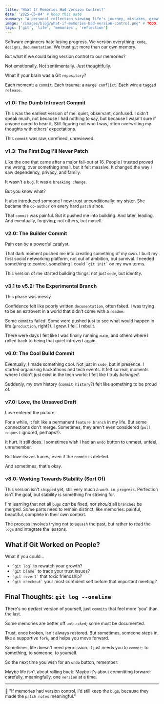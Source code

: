 ```yaml
---
title: 'What If Memories Had Version Control?'
date: '2025-05-04' # Keep this date
summary: "A personal reflection viewing life's journey, mistakes, growth, relationships, through the lens of Git, pondering what it means to commit forward when you can't revert the past."
image: '/images/blog/what-if-memories-had-version-control.png' # TODO: Replace placeholder image
tags: ['git', 'life', 'memories', 'reflection']
---
```


Software engineers hate losing progress.
We version everything: `code`, `designs`, `documentation`.
We trust `git` more than our own memory.

But what if we could bring version control to our memories?

Not emotionally. Not sentimentally. Just thoughtfully.

What if your brain was a Git `repository`?

Each moment: a `commit`.
Each trauma: a `merge conflict`.
Each win: a `tagged release`.

### v1.0: The Dumb Introvert Commit

This was the earliest version of me: quiet, observant, confused. I didn't speak much, not because I had nothing to say, but because I wasn't sure if anyone cared to hear it. Still figuring out who I was, often overwriting my thoughts with others' expectations.

This `commit` was raw, unrefined, unreviewed.

### v1.3: The First Bug I'll Never Patch

Like the one that came after a major fall-out at 16.
People I trusted proved me wrong, over something small, but it felt massive.
It changed the way I saw dependency, privacy, and family.

It wasn't a `bug`. It was a `breaking change`.

But you know what?

It also introduced someone I now trust unconditionally: my sister.
She became the `co-author` on every hard `patch` since.

That `commit` was painful. But it pushed me into building.
And later, leading.
And eventually, forgiving; not others, but myself.

### v2.0: The Builder Commit

Pain can be a powerful catalyst.

That dark moment pushed me into creating something of my own. I built my first social networking platform, not out of ambition, but survival. I needed something to control, something I could `` `git init` `` on my own terms.

This version of me started building things: not just `code`, but identity.

### v3.1 to v5.2: The Experimental Branch

This phase was messy.

Confidence felt like poorly written `documentation`, often faked. I was trying to be an extrovert in a world that didn't come with a `readme`.

Some `commits` failed. Some were pushed just to see what would happen in life (`production`, right?).
I grew. I fell. I rebuilt.

There were days I felt like I was finally running `main`, and others where I rolled back to being that quiet introvert again.

### v6.0: The Cool Build Commit

Eventually, I made something cool. Not just in `code`, but in presence.
I started organizing hackathons and tech events. It felt surreal, moments where I didn't just exist in the tech world; I felt like I truly *belonged*.

Suddenly, my own history (`commit history`?) felt like something to be proud of.

### v7.0: Love, the Unsaved Draft

Love entered the picture.

For a while, it felt like a permanent `feature branch` in my life. But some connections don't merge. Sometimes, they aren't even considered (`pull request` ignored, perhaps?).

It hurt. It still does. I sometimes wish I had an `undo` button to unmeet, unfeel, unremember.

But love leaves traces, even if the `commit` is deleted.

And sometimes, that's okay.

### v8.0: Working Towards Stability (Sort Of)

This version isn't `shipped` yet, still very much a `work in progress`. Perfection isn't the goal, but stability is something I'm striving for.

I'm learning that not all `bugs` *can* be fixed, nor *should* all `branches` be merged. Some parts need to remain distinct, like memories: painful, beautiful, complete in their own context.

The process involves trying not to `squash` the past, but rather to read the `logs` and integrate the lessons.

## What if Git Worked on People?

What if you could…

*   `` `git log` `` to rewatch your growth?
*   `` `git blame` `` to trace your trust issues?
*   `` `git revert` `` that toxic friendship?
*   `` `git checkout` `` your most confident self before that important meeting?

## Final Thoughts: `git log --oneline`

There's no *perfect* version of yourself, just `commits` that feel more 'you' than the last.

Some memories are better off `untracked`; some must be documented.

Trust, once broken, isn't always restored. But sometimes, someone steps in, like a supportive `fork`, and helps you move forward.

Sometimes, life doesn't need permission. It just needs you to `commit`: to something, to someone, to yourself.

So the next time you wish for an `undo` button, remember:

Maybe life isn't about rolling back.
Maybe it's about committing forward: carefully, meaningfully, one `version` at a time.

---
💬 "If memories had version control, I'd still keep the `bugs`, because they made the `patch notes` meaningful." 